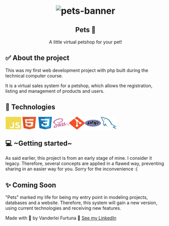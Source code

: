 <h1 align="center">
<img width="1280" alt="pets-banner" src="https://user-images.githubusercontent.com/101757815/218228737-14a20252-6c70-4d15-a7e1-b521299dc35b.png">
</h1>

<h2 align="center">
  Pets 🐶
</h2>

<p align="center">A little virtual petshop for your pet!</p>


## ✅ About the project

This was my first web development project with php built during the technical computer course.

It is a virtual sales system for a petshop, which allows the registration, listing and management of products and users.

## 🚀 Technologies

<div align="left" style="display: inline_block">
<img align="center" alt="JavaScript icon" height="40" width="50" src="https://raw.githubusercontent.com/devicons/devicon/master/icons/javascript/javascript-plain.svg"><img align="center" alt="HTML icon" height="40" width="50" src="https://raw.githubusercontent.com/devicons/devicon/master/icons/html5/html5-original.svg"><img align="center" alt="CSS icon" height="40" width="50" src="https://raw.githubusercontent.com/devicons/devicon/master/icons/css3/css3-original.svg"><img align="center" alt="Sass icon" height="40" width="50" src="https://raw.githubusercontent.com/devicons/devicon/master/icons/sass/sass-original.svg"><img align="center" alt="Git icon" height="40" width="50" src="https://raw.githubusercontent.com/devicons/devicon/master/icons/git/git-original.svg"><img align="center" alt="PHP icon" height="40" width="50" src="https://raw.githubusercontent.com/devicons/devicon/master/icons/php/php-original.svg"><img align="center" alt="MySql icon" height="40" width="50" src="https://raw.githubusercontent.com/devicons/devicon/master/icons/mysql/mysql-original.svg">
</div>

## 💻 ~Getting started~

As said earlier, this project is from an early stage of mine. I consider it legacy. Therefore, several concepts are applied in a flawed way, preventing sharing in an easier way for you. Sorry for the inconvenience :(

## ✨ Coming Soon

"Pets" marked my life for being my entry point in modeling projects, databases and a website. Therefore, this system will gain a new version, using current technologies and receiving new features.

Made with 🧡 by Vanderlei Furtuna 🤝 [See my LinkedIn](https://www.linkedin.com/in/vanderlei-furtuna-12bb39235/)
